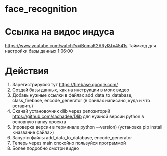 # face_recognition

# Ссылка на видос индуса
https://www.youtube.com/watch?v=iBomaK2ARyI&t=4541s
Таймкод для настройки базы данных 1:06:00

# Действия
1. Зарегистрируйся тут https://firebase.google.com/
2. Создай базы данных, как на инструкции в моих видео
3. Добавь нужные ссылки в файлах add_data_to_database, class_firebase, encode_generator (в файлах написано, куда и что вставить)
4. Скачай установочник dlib через репозиторий https://github.com/sachadee/Dlib для нужной версии python в основную папку проекта
5. (проверка версии в терминале python --version) (установка pip install <название файла>)
6. Запусти файлы add_data_to_database, encode_generator
7. Теперь через main спокойно пользуйся программой
8. Более подробно смотри видео
